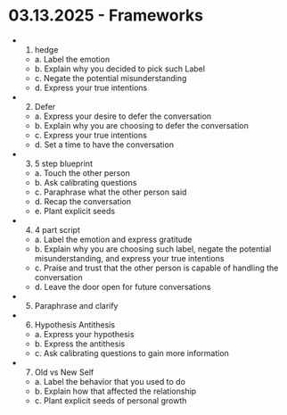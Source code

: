 # 03.13.2025 - Frameworks

- 1. hedge
    - a. Label the emotion
    - b. Explain why you decided to pick such Label
    - c. Negate the potential misunderstanding
    - d. Express your true intentions

- 2. Defer
    - a. Express your desire to defer the conversation
    - b. Explain why you are choosing to defer the conversation
    - c. Express your true intentions
    - d. Set a time to have the conversation

- 3. 5 step blueprint
    - a. Touch the other person
    - b. Ask calibrating questions
    - c. Paraphrase what the other person said
    - d. Recap the conversation
    - e. Plant explicit seeds

- 4. 4 part script
    - a. Label the emotion and express gratitude
    - b. Explain why you are choosing such label, negate the potential misunderstanding, and express your true intentions
    - c. Praise and trust that the other person is capable of handling the conversation
    - d. Leave the door open for future conversations

- 5. Paraphrase and clarify

- 6. Hypothesis Antithesis
    - a. Express your hypothesis
    - b. Express the antithesis
    - c. Ask calibrating questions to gain more information

- 7. Old vs New Self
    - a. Label the behavior that you used to do
    - b. Explain how that affected the relationship
    - c. Plant explicit seeds of personal growth
